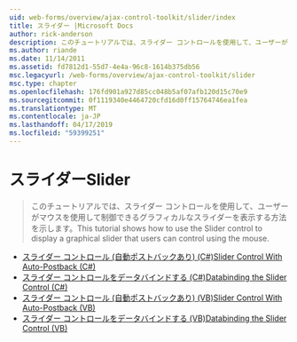 ```yaml
---
uid: web-forms/overview/ajax-control-toolkit/slider/index
title: スライダー |Microsoft Docs
author: rick-anderson
description: このチュートリアルでは、スライダー コントロールを使用して、ユーザーがマウスを使用して制御できるグラフィカルなスライダーを表示する方法を示します。
ms.author: riande
ms.date: 11/14/2011
ms.assetid: fd7812d1-55d7-4e4a-96c8-1614b375db56
msc.legacyurl: /web-forms/overview/ajax-control-toolkit/slider
msc.type: chapter
ms.openlocfilehash: 176fd901a927d85cc048b5af07afb120d15c70e9
ms.sourcegitcommit: 0f1119340e4464720cfd16d0ff15764746ea1fea
ms.translationtype: MT
ms.contentlocale: ja-JP
ms.lasthandoff: 04/17/2019
ms.locfileid: "59399251"
---
```

# <a name="slider"></a><span data-ttu-id="697c1-103">スライダー</span><span class="sxs-lookup"><span data-stu-id="697c1-103">Slider</span></span>

> <span data-ttu-id="697c1-104">このチュートリアルでは、スライダー コントロールを使用して、ユーザーがマウスを使用して制御できるグラフィカルなスライダーを表示する方法を示します。</span><span class="sxs-lookup"><span data-stu-id="697c1-104">This tutorial shows how to use the Slider control to display a graphical slider that users can control using the mouse.</span></span>


- [<span data-ttu-id="697c1-105">スライダー コントロール (自動ポストバックあり) (C#)</span><span class="sxs-lookup"><span data-stu-id="697c1-105">Slider Control With Auto-Postback (C#)</span></span>](using-the-slider-control-with-auto-postback-cs.md)
- [<span data-ttu-id="697c1-106">スライダー コントロールをデータバインドする (C#)</span><span class="sxs-lookup"><span data-stu-id="697c1-106">Databinding the Slider Control (C#)</span></span>](databinding-the-slider-control-cs.md)
- [<span data-ttu-id="697c1-107">スライダー コントロール (自動ポストバックあり) (VB)</span><span class="sxs-lookup"><span data-stu-id="697c1-107">Slider Control With Auto-Postback (VB)</span></span>](using-the-slider-control-with-auto-postback-vb.md)
- [<span data-ttu-id="697c1-108">スライダー コントロールをデータバインドする (VB)</span><span class="sxs-lookup"><span data-stu-id="697c1-108">Databinding the Slider Control (VB)</span></span>](databinding-the-slider-control-vb.md)
